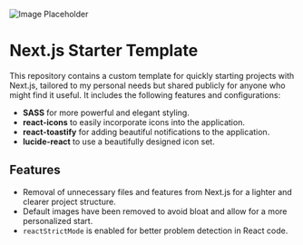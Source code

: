 ![Image Placeholder](https://miro.medium.com/v2/resize:fit:1000/1*KDMx1YspSrBcFJG-NDZgDg.png)

# Next.js Starter Template

This repository contains a custom template for quickly starting projects with Next.js, tailored to my personal needs but shared publicly for anyone who might find it useful. It includes the following features and configurations:

- **SASS** for more powerful and elegant styling.
- **react-icons** to easily incorporate icons into the application.
- **react-toastify** for adding beautiful notifications to the application.
- **lucide-react** to use a beautifully designed icon set.

## Features

- Removal of unnecessary files and features from Next.js for a lighter and clearer project structure.
- Default images have been removed to avoid bloat and allow for a more personalized start.
- `reactStrictMode` is enabled for better problem detection in React code.
